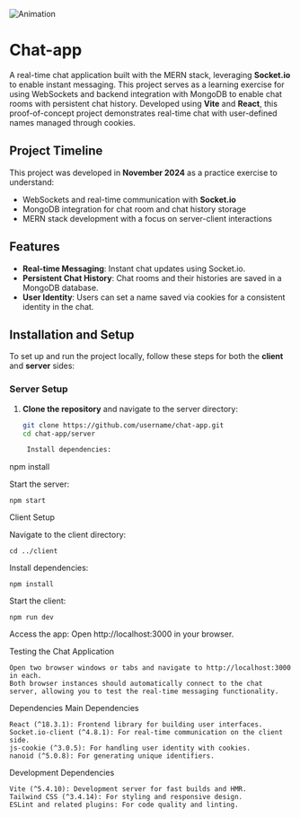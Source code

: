 
![Animation](https://github.com/user-attachments/assets/aa8f1bca-34ea-4a3f-94fd-10e90ab182fa)

# Chat-app

A real-time chat application built with the MERN stack, leveraging **Socket.io** to enable instant messaging. This project serves as a learning exercise for using WebSockets and backend integration with MongoDB to enable chat rooms with persistent chat history. Developed using **Vite** and **React**, this proof-of-concept project demonstrates real-time chat with user-defined names managed through cookies.

## Project Timeline

This project was developed in **November 2024** as a practice exercise to understand:
- WebSockets and real-time communication with **Socket.io**
- MongoDB integration for chat room and chat history storage
- MERN stack development with a focus on server-client interactions

## Features
- **Real-time Messaging**: Instant chat updates using Socket.io.
- **Persistent Chat History**: Chat rooms and their histories are saved in a MongoDB database.
- **User Identity**: Users can set a name saved via cookies for a consistent identity in the chat.

## Installation and Setup

To set up and run the project locally, follow these steps for both the **client** and **server** sides:

### Server Setup
1. **Clone the repository** and navigate to the server directory:
   ```bash
   git clone https://github.com/username/chat-app.git
   cd chat-app/server

    Install dependencies:

npm install

Start the server:

    npm start

Client Setup

Navigate to the client directory:

    cd ../client

Install dependencies:

    npm install

Start the client:

    npm run dev

Access the app: Open http://localhost:3000 in your browser.

Testing the Chat Application

    Open two browser windows or tabs and navigate to http://localhost:3000 in each.
    Both browser instances should automatically connect to the chat server, allowing you to test the real-time messaging functionality.

Dependencies
Main Dependencies

    React (^18.3.1): Frontend library for building user interfaces.
    Socket.io-client (^4.8.1): For real-time communication on the client side.
    js-cookie (^3.0.5): For handling user identity with cookies.
    nanoid (^5.0.8): For generating unique identifiers.

Development Dependencies

    Vite (^5.4.10): Development server for fast builds and HMR.
    Tailwind CSS (^3.4.14): For styling and responsive design.
    ESLint and related plugins: For code quality and linting.
